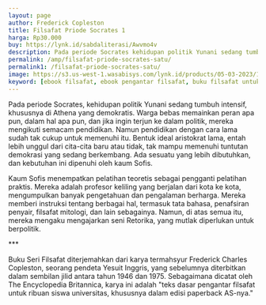 ```yaml
---
layout: page
author: Frederick Copleston 
title: Filsafat Priode Socrates 1
harga: Rp30.000
buy: https://lynk.id/sabdaliterasi/Awvmo4v
description: Pada periode Socrates kehidupan politik Yunani sedang tumbuh intensif khususnya di Athena yang demokratis. Warga bebas memainkan peran apa pun.
permalink: /amp/filsafat-priode-socrates-satu/
permalink1: /filsafat-priode-socrates-satu/
image: https://s3.us-west-1.wasabisys.com/lynk.id/products/05-03-2023/1677980733095_1194911
keyword: [ebook filsafat, ebook pengantar filsafat, buku filsafat untuk pemula, buku filsafat terbaik, jual buku filsafat murah, rekomendasi bacaan filsafat, ebook socrates, siapa itu socrates, filsafat di masa socrates]
---
```


<p>Pada periode Socrates, kehidupan politik Yunani sedang tumbuh intensif, khususnya di Athena yang demokratis. Warga bebas memainkan peran apa pun, dalam hal apa pun, dan jika ingin terjun ke dalam politik, mereka mengikuti semacam pendidikan. Namun pendidikan dengan cara lama sudah tak cukup untuk memenuhi itu. Bentuk ideal aristokrat lama, entah lebih unggul dari cita-cita baru atau tidak, tak mampu memenuhi tuntutan demokrasi yang sedang berkembang. Ada sesuatu yang lebih dibutuhkan, dan kebutuhan ini dipenuhi oleh kaum Sofis.</p><p>Kaum Sofis menempatkan pelatihan teoretis sebagai pengganti pelatihan praktis. Mereka adalah profesor keliling yang berjalan dari kota ke kota, mengumpulkan banyak pengetahuan dan pengalaman berharga. Mereka memberi instruksi tentang berbagai hal, termasuk tata bahasa, penafsiran penyair, filsafat mitologi, dan lain sebagainya. Namun, di atas semua itu, mereka mengaku mengajarkan seni Retorika, yang mutlak diperlukan untuk berpolitik.</p><p>***</p><p>Buku Seri Filsafat diterjemahkan dari karya termahsyur Frederick Charles Copleston, seorang pendeta Yesuit Inggris, yang sebelumnya diterbitkan dalam sembilan jilid antara tahun 1946 dan 1975. Sebagaimana dicatat oleh The Encyclopedia Britannica, karya ini adalah "teks dasar pengantar filsafat untuk ribuan siswa universitas, khususnya dalam edisi paperback AS-nya."</p>
